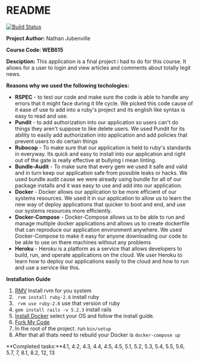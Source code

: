# README

[![Build Status](https://travis-ci.com/NJubenville/web615-final-assignment-base.svg?branch=master)](https://travis-ci.com/NJubenville/web615-final-assignment-base)

**Project Author:** Nathan Jubenville

**Course Code: WEB615**

**Desciption:** This application is a final project i had to do for this course. It allows for a user to login and view articles and comments about totally legit news.

**Reasons why we used the following techologies:**

- **RSPEC** - to test our code and make sure the code is able to handle any errors that it might face during it life cycle. We picked this code cause of it ease of use to add into a ruby's project and its english like syntax is easy to read and use.
- **Pundit** - to add authorization into our application so users can't do things they aren't suppose to like delete users. We used Pundit for its ability to easily add authorization into application and add policies that prevent users to do certain things
- **Rubocop** - To make sure that our application is held to ruby's standards in everyway. Its quick and easy to install into our application and right out of the gate is really effective at bullying i mean linting.
- **Bundle-Audit** - To make sure that every gem we used it safe and valid and in turn keep our application safe from possible leaks or hacks. We used bundle audit cause we were already using bundle for all of our package installs and it was easy to use and add into our application.
- **Docker** - Docker allows our application to be more efficient of our systems resources. We used it in our application to allow us to learn the new way of deploy applications that quicker to boot and end, and use our systems resources more efficiently.
- **Docker-Compose** - Docker-Compose allows us to be able to run and manage multiple docker applications and allows us to create dockerfile that can reproduce our application environment anywhere. We used Docker-Compose to make it easy for anyone downloading our code to be able to use on there machines without any problems
- **Heroku** - Heroku is a platform as a service that allows developers to build, run, and operate applications on the cloud. We user Heroku to learn how to deploy our applications easily to the cloud and how to run and use a service like this.

**Installation Guide**

1. [RMV](https://rvm.io/rmv/install) Install rvm for you system
2. ``` rvm install ruby-2.6``` install ruby
3. ``` rvm use ruby-2.6``` use that version of ruby
4. ```gem install rails -v 5.2.3``` install rails
5. [Install Docker](https://docs.docker.com/install) select your OS and follow the install guide.
6. [Fork My Code](https://github.com/NJubenville/web615-final-assignment-base)
7. In the root of the project. run ```bin/setup```
8. After that all thats need to rebuild your Docker is ```docker-compose up```

**Completed tasks:**4.1, 4.2, 4.3, 4.4, 4.5, 4.5, 5.1, 5.2, 5.3, 5.4, 5.5, 5.6, 5.7, 7, 8.1, 8.2, 12, 13